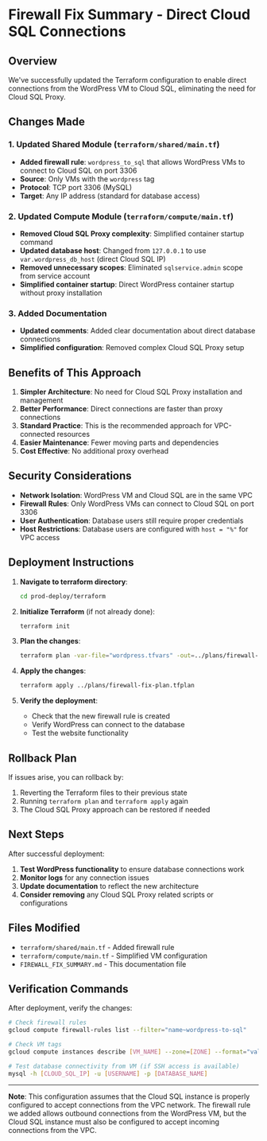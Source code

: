 # Firewall Fix Summary - Direct Cloud SQL Connections

## Overview
We've successfully updated the Terraform configuration to enable direct connections from the WordPress VM to Cloud SQL, eliminating the need for Cloud SQL Proxy.

## Changes Made

### 1. Updated Shared Module (`terraform/shared/main.tf`)
- **Added firewall rule**: `wordpress_to_sql` that allows WordPress VMs to connect to Cloud SQL on port 3306
- **Source**: Only VMs with the `wordpress` tag
- **Protocol**: TCP port 3306 (MySQL)
- **Target**: Any IP address (standard for database access)

### 2. Updated Compute Module (`terraform/compute/main.tf`)
- **Removed Cloud SQL Proxy complexity**: Simplified container startup command
- **Updated database host**: Changed from `127.0.0.1` to use `var.wordpress_db_host` (direct Cloud SQL IP)
- **Removed unnecessary scopes**: Eliminated `sqlservice.admin` scope from service account
- **Simplified container startup**: Direct WordPress container startup without proxy installation

### 3. Added Documentation
- **Updated comments**: Added clear documentation about direct database connections
- **Simplified configuration**: Removed complex Cloud SQL Proxy setup

## Benefits of This Approach

1. **Simpler Architecture**: No need for Cloud SQL Proxy installation and management
2. **Better Performance**: Direct connections are faster than proxy connections
3. **Standard Practice**: This is the recommended approach for VPC-connected resources
4. **Easier Maintenance**: Fewer moving parts and dependencies
5. **Cost Effective**: No additional proxy overhead

## Security Considerations

- **Network Isolation**: WordPress VM and Cloud SQL are in the same VPC
- **Firewall Rules**: Only WordPress VMs can connect to Cloud SQL on port 3306
- **User Authentication**: Database users still require proper credentials
- **Host Restrictions**: Database users are configured with `host = "%"` for VPC access

## Deployment Instructions

1. **Navigate to terraform directory**:
   ```bash
   cd prod-deploy/terraform
   ```

2. **Initialize Terraform** (if not already done):
   ```bash
   terraform init
   ```

3. **Plan the changes**:
   ```bash
   terraform plan -var-file="wordpress.tfvars" -out=../plans/firewall-fix-plan.tfplan
   ```

4. **Apply the changes**:
   ```bash
   terraform apply ../plans/firewall-fix-plan.tfplan
   ```

5. **Verify the deployment**:
   - Check that the new firewall rule is created
   - Verify WordPress can connect to the database
   - Test the website functionality

## Rollback Plan

If issues arise, you can rollback by:
1. Reverting the Terraform files to their previous state
2. Running `terraform plan` and `terraform apply` again
3. The Cloud SQL Proxy approach can be restored if needed

## Next Steps

After successful deployment:
1. **Test WordPress functionality** to ensure database connections work
2. **Monitor logs** for any connection issues
3. **Update documentation** to reflect the new architecture
4. **Consider removing** any Cloud SQL Proxy related scripts or configurations

## Files Modified

- `terraform/shared/main.tf` - Added firewall rule
- `terraform/compute/main.tf` - Simplified VM configuration
- `FIREWALL_FIX_SUMMARY.md` - This documentation file

## Verification Commands

After deployment, verify the changes:

```bash
# Check firewall rules
gcloud compute firewall-rules list --filter="name~wordpress-to-sql"

# Check VM tags
gcloud compute instances describe [VM_NAME] --zone=[ZONE] --format="value(tags.items[])"

# Test database connectivity from VM (if SSH access is available)
mysql -h [CLOUD_SQL_IP] -u [USERNAME] -p [DATABASE_NAME]
```

---

**Note**: This configuration assumes that the Cloud SQL instance is properly configured to accept connections from the VPC network. The firewall rule we added allows outbound connections from the WordPress VM, but the Cloud SQL instance must also be configured to accept incoming connections from the VPC.
